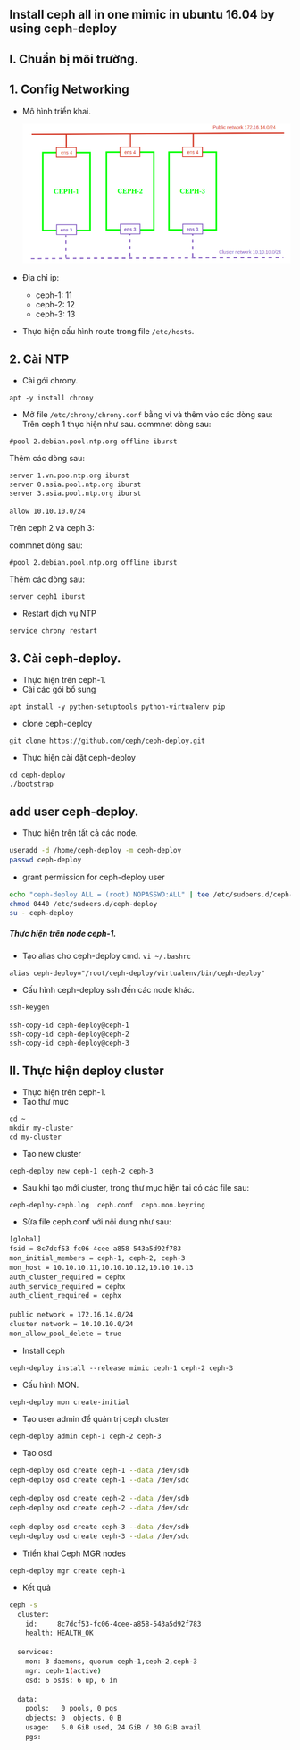 ## Install ceph all in one mimic in ubuntu 16.04 by using ceph-deploy

## I. Chuẩn bị môi trường.
## 1. Config Networking
- Mô hình triển khai.
  
  ![](../images/ceph_deploy.png)

- Địa chỉ ip:
  - ceph-1: 11
  - ceph-2: 12
  - ceph-3: 13

- Thực hiện cấu hình route trong file `/etc/hosts`.

## 2. Cài NTP

- Cài gói chrony.

```
apt -y install chrony
```

- Mở file `/etc/chrony/chrony.conf` bằng vi và thêm vào các dòng sau:
Trên ceph 1 thực hiện như sau. commnet dòng sau:

```
#pool 2.debian.pool.ntp.org offline iburst
```

Thêm các dòng sau:

```
server 1.vn.poo.ntp.org iburst
server 0.asia.pool.ntp.org iburst 
server 3.asia.pool.ntp.org iburst
 
allow 10.10.10.0/24
```

Trên ceph 2 và ceph 3:

commnet dòng sau:

```
#pool 2.debian.pool.ntp.org offline iburst
```

Thêm các dòng sau:

```
server ceph1 iburst
```

- Restart dịch vụ NTP

```
service chrony restart
```

## 3. Cài ceph-deploy.
- Thực hiện trên ceph-1.
- Cài các gói bổ sung

```
apt install -y python-setuptools python-virtualenv pip
```

- clone ceph-deploy

```
git clone https://github.com/ceph/ceph-deploy.git
```

- Thực hiện cài đặt ceph-deploy

```
cd ceph-deploy
./bootstrap
```


## add user ceph-deploy.
- Thực hiện trên tất cả các node.

```sh
useradd -d /home/ceph-deploy -m ceph-deploy
passwd ceph-deploy
```

- grant permission for ceph-deploy user

```sh
echo "ceph-deploy ALL = (root) NOPASSWD:ALL" | tee /etc/sudoers.d/ceph-deploy
chmod 0440 /etc/sudoers.d/ceph-deploy
su - ceph-deploy
```

##### Thực hiện trên node ceph-1.
- Tạo alias cho ceph-deploy cmd. `vi ~/.bashrc`

```
alias ceph-deploy="/root/ceph-deploy/virtualenv/bin/ceph-deploy"
```

- Cấu hình ceph-deploy ssh đến các node khác.

```
ssh-keygen

ssh-copy-id ceph-deploy@ceph-1
ssh-copy-id ceph-deploy@ceph-2
ssh-copy-id ceph-deploy@ceph-3
```

## II. Thực hiện deploy cluster
- Thực hiện trên ceph-1.
- Tạo thư mục

```
cd ~
mkdir my-cluster
cd my-cluster
```

- Tạo new cluster

```
ceph-deploy new ceph-1 ceph-2 ceph-3
```

- Sau khi tạo mới cluster, trong thư mục hiện tại có các file sau:

```
ceph-deploy-ceph.log  ceph.conf  ceph.mon.keyring
```

- Sửa file ceph.conf với nội dung như sau:

```sh
[global]
fsid = 8c7dcf53-fc06-4cee-a858-543a5d92f783
mon_initial_members = ceph-1, ceph-2, ceph-3
mon_host = 10.10.10.11,10.10.10.12,10.10.10.13
auth_cluster_required = cephx
auth_service_required = cephx
auth_client_required = cephx

public network = 172.16.14.0/24
cluster network = 10.10.10.0/24
mon_allow_pool_delete = true
```

- Install ceph

```
ceph-deploy install --release mimic ceph-1 ceph-2 ceph-3
```

- Cấu hình MON.

```
ceph-deploy mon create-initial
```

- Tạo user admin để quản trị ceph cluster

```
ceph-deploy admin ceph-1 ceph-2 ceph-3
```

- Tạo osd

```sh
ceph-deploy osd create ceph-1 --data /dev/sdb
ceph-deploy osd create ceph-1 --data /dev/sdc

ceph-deploy osd create ceph-2 --data /dev/sdb
ceph-deploy osd create ceph-2 --data /dev/sdc

ceph-deploy osd create ceph-3 --data /dev/sdb
ceph-deploy osd create ceph-3 --data /dev/sdc
```

- Triển khai Ceph MGR nodes

```
ceph-deploy mgr create ceph-1
```

- Kết quả

```sh
ceph -s
  cluster:
    id:     8c7dcf53-fc06-4cee-a858-543a5d92f783
    health: HEALTH_OK
 
  services:
    mon: 3 daemons, quorum ceph-1,ceph-2,ceph-3
    mgr: ceph-1(active)
    osd: 6 osds: 6 up, 6 in
 
  data:
    pools:   0 pools, 0 pgs
    objects: 0  objects, 0 B
    usage:   6.0 GiB used, 24 GiB / 30 GiB avail
    pgs:     
```

